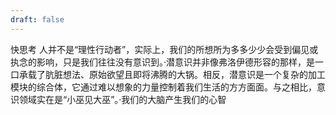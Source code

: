 ```yaml
---
draft: false
---
```

快思考
⼈并不是“理性⾏动者”，实际上，我们的所想所为多多少少会受到偏⻅或执念的影响，只是我们往往没有意识到。·潜意识并⾮像弗洛伊德形容的那样，是⼀⼝承载了肮脏想法、原始欲望且即将沸腾的⼤锅。相反，潜意识是⼀个复杂的加⼯模块的综合体，它通过难以想象的⼒量控制着我们⽣活的⽅⽅⾯⾯。与之相⽐，意识领域实在是“⼩巫⻅⼤巫”。·我们的⼤脑产⽣我们的⼼智
